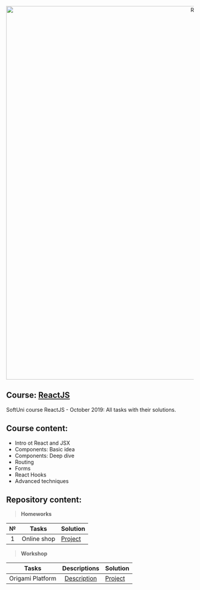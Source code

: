 <p align="center">
	<a href="https://reactjs.org/"><img src="https://miro.medium.com/max/3600/1*HSisLuifMO6KbLfPOKtLow.jpeg" alt="Rea" width="1000" align="center"></a>
<p>

## Course: [ReactJS](https://softuni.bg/trainings/2570/reactjs-october-2019)
SoftUni course ReactJS - October 2019: All tasks with their solutions.

## Course content:
- Intro ot React and JSX
- Components: Basic idea
- Components: Deep dive
- Routing
- Forms
- React Hooks
- Advanced techniques

## Repository content:

> **Homeworks**

№   |Tasks							|Solution																																													
:--:|-------------------------------|:----------------------------------------------------------------------------------------------------
1	|Online shop					|[Project](https://github.com/dobroslav-atanasov/ReactJS/tree/master/Online-Shop)		

> **Workshop**

Tasks				|Descriptions																				| Solution																																													
--------------------|:-----------------------------------------------------------------------------------------:|:---------------------------------------------------------------------------------------------
Origami Platform	|[Description](https://github.com/dobroslav-atanasov/ReactJS/tree/master/Resources)			|[Project](https://github.com/dobroslav-atanasov/ReactJS/tree/master/Origami-Platform)		
